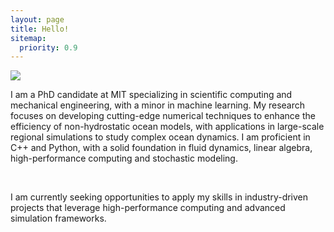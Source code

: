 ```yaml
---
layout: page
title: Hello!
sitemap:
  priority: 0.9
---
```


<img src="{{ '/assets/img/aditya.png' | prepend: site.baseurl }}" id="about-img">

<div id="describe-text">
	<p>I am a PhD candidate at MIT specializing in scientific computing and mechanical engineering, with a minor in machine learning. My research focuses on developing cutting-edge numerical techniques to enhance the efficiency of non-hydrostatic ocean models, with applications in large-scale regional simulations to study complex ocean dynamics. I am proficient in C++ and Python, with a solid foundation in fluid dynamics, linear algebra, high-performance computing and stochastic modeling.</p> 
<br>
<p>I am currently seeking opportunities to apply my skills in industry-driven projects that leverage high-performance computing and advanced simulation frameworks.</p>
</div>
